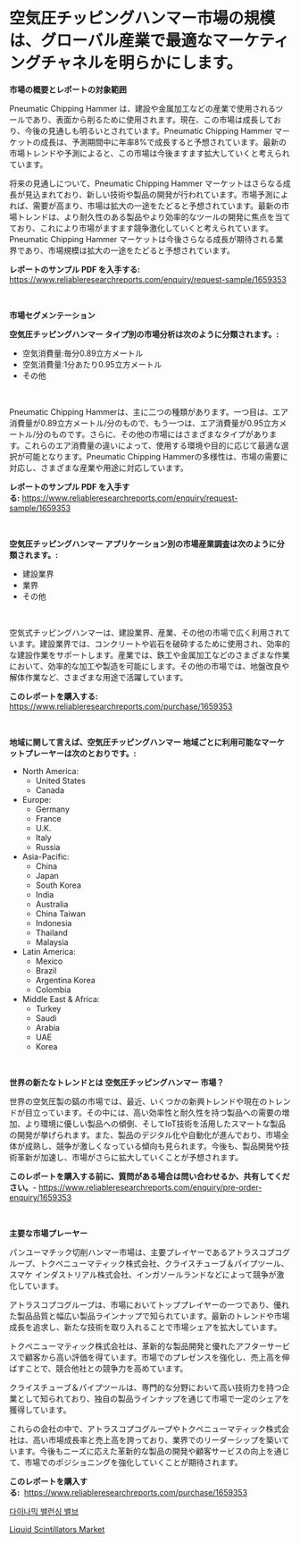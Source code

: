 <p><h1>空気圧チッピングハンマー市場の規模は、グローバル産業で最適なマーケティングチャネルを明らかにします。</h1></p><p><strong>市場の概要とレポートの対象範囲</strong></p>
<p><p>Pneumatic Chipping Hammer は、建設や金属加工などの産業で使用されるツールであり、表面から削るために使用されます。現在、この市場は成長しており、今後の見通しも明るいとされています。Pneumatic Chipping Hammer マーケットの成長は、予測期間中に年率8%で成長すると予想されています。最新の市場トレンドや予測によると、この市場は今後ますます拡大していくと考えられています。</p><p>将来の見通しについて、Pneumatic Chipping Hammer マーケットはさらなる成長が見込まれており、新しい技術や製品の開発が行われています。市場予測によれば、需要が高まり、市場は拡大の一途をたどると予想されています。最新の市場トレンドは、より耐久性のある製品やより効率的なツールの開発に焦点を当てており、これにより市場がますます競争激化していくと考えられています。Pneumatic Chipping Hammer マーケットは今後さらなる成長が期待される業界であり、市場規模は拡大の一途をたどると予想されています。</p></p>
<p><strong>レポートのサンプル PDF を入手する:</strong> <a href="https://www.reliableresearchreports.com/enquiry/request-sample/1659353">https://www.reliableresearchreports.com/enquiry/request-sample/1659353</a></p>
<p>&nbsp;</p>
<p><strong>市場セグメンテーション</strong></p>
<p><strong>空気圧チッピングハンマー タイプ別の市場分析は次のように分類されます。:</strong></p>
<p><ul><li>空気消費量:毎分0.89立方メートル</li><li>空気消費量:1分あたり0.95立方メートル</li><li>その他</li></ul></p>
<p>&nbsp;</p>
<p><p>Pneumatic Chipping Hammerは、主に二つの種類があります。一つ目は、エア消費量が0.89立方メートル/分のもので、もう一つは、エア消費量が0.95立方メートル/分のものです。さらに、その他の市場にはさまざまなタイプがあります。これらのエア消費量の違いによって、使用する環境や目的に応じて最適な選択が可能となります。Pneumatic Chipping Hammerの多様性は、市場の需要に対応し、さまざまな産業や用途に対応しています。</p></p>
<p><strong>レポートのサンプル PDF を入手する:</strong>&nbsp;<a href="https://www.reliableresearchreports.com/enquiry/request-sample/1659353">https://www.reliableresearchreports.com/enquiry/request-sample/1659353</a></p>
<p>&nbsp;</p>
<p><strong> 空気圧チッピングハンマー アプリケーション別の市場産業調査は次のように分類されます。:</strong></p>
<p><ul><li>建設業界</li><li>業界</li><li>その他</li></ul></p>
<p>&nbsp;</p>
<p><p>空気式チッピングハンマーは、建設業界、産業、その他の市場で広く利用されています。建設業界では、コンクリートや岩石を破砕するために使用され、効率的な建設作業をサポートします。産業では、鉄工や金属加工などのさまざまな作業において、効率的な加工や製造を可能にします。その他の市場では、地盤改良や解体作業など、さまざまな用途で活躍しています。</p></p>
<p><strong>このレポートを購入する:</strong>&nbsp; <a href="https://www.reliableresearchreports.com/purchase/1659353">https://www.reliableresearchreports.com/purchase/1659353</a></p>
<p>&nbsp;</p>
<p><strong>地域に関して言えば、空気圧チッピングハンマー 地域ごとに利用可能なマーケットプレーヤーは次のとおりです。:</strong></p>
<p><ul>
    <li>
        North America:
        <ul>
            <li>United States</li>
            <li>Canada</li>
        </ul>
    </li>
    <li>
        Europe:
        <ul>
            <li>Germany</li>
            <li>France</li>
            <li>U.K.</li>
            <li>Italy</li>
            <li>Russia</li>
        </ul>
    </li>
    <li>
        Asia-Pacific:
        <ul>
            <li>China</li>
            <li>Japan</li>
            <li>South Korea</li>
            <li>India</li>
            <li>Australia</li>
            <li>China Taiwan</li>
            <li>Indonesia</li>
            <li>Thailand</li>
            <li>Malaysia</li>
        </ul>
    </li>
    <li>
        Latin America:
        <ul>
            <li>Mexico</li>
            <li>Brazil</li>
            <li>Argentina Korea</li>
            <li>Colombia</li>
        </ul>
    </li>
    <li>
        Middle East & Africa:
        <ul>
            <li>Turkey</li>
            <li>Saudi</li>
            <li>Arabia</li>
            <li>UAE</li>
            <li>Korea</li>
        </ul>
    </li>
    </ul></p>
<p>&nbsp;</p>
<p><strong>世界の新たなトレンドとは 空気圧チッピングハンマー 市場？</strong></p>
<p><p>世界の空気圧製の鎬の市場では、最近、いくつかの新興トレンドや現在のトレンドが目立っています。その中には、高い効率性と耐久性を持つ製品への需要の増加、より環境に優しい製品への傾倒、そしてIoT技術を活用したスマートな製品の開発が挙げられます。また、製品のデジタル化や自動化が進んでおり、市場全体が成熟し、競争が激しくなっている傾向も見られます。今後も、製品開発や技術革新が加速し、市場がさらに拡大していくことが予想されます。</p></p>
<p><strong>このレポートを購入する前に、質問がある場合は問い合わせるか、共有してください。</strong>- <a href="https://www.reliableresearchreports.com/enquiry/pre-order-enquiry/1659353">https://www.reliableresearchreports.com/enquiry/pre-order-enquiry/1659353</a></p>
<p>&nbsp;</p>
<p><strong>主要な市場プレーヤー</strong></p>
<p><p>パンユーマチック切削ハンマー市場は、主要プレイヤーであるアトラスコプコグループ、トクペニューマティック株式会社、クライスチューブ＆パイプツール、スマケ インダストリアル株式会社、インガソールランドなどによって競争が激化しています。</p><p>アトラスコプコグループは、市場においてトッププレイヤーの一つであり、優れた製品品質と幅広い製品ラインナップで知られています。最新のトレンドや市場成長を追求し、新たな技術を取り入れることで市場シェアを拡大しています。</p><p>トクペニューマティック株式会社は、革新的な製品開発と優れたアフターサービスで顧客から高い評価を得ています。市場でのプレゼンスを強化し、売上高を伸ばすことで、競合他社との競争力を高めています。</p><p>クライスチューブ＆パイプツールは、専門的な分野において高い技術力を持つ企業として知られており、独自の製品ラインナップを通じて市場で一定のシェアを獲得しています。</p><p>これらの会社の中で、アトラスコプコグループやトクペニューマティック株式会社は、高い市場成長率と売上高を誇っており、業界でのリーダーシップを築いています。今後もニーズに応えた革新的な製品の開発や顧客サービスの向上を通じて、市場でのポジショニングを強化していくことが期待されます。</p></p>
<p><strong>このレポートを購入する:</strong>&nbsp;&nbsp;<a href="https://www.reliableresearchreports.com/purchase/1659353">https://www.reliableresearchreports.com/purchase/1659353</a></p>
<p><p><a href="https://medium.com/@angelardelean202220221/%EB%8F%99%EC%A0%81-%EA%B7%A0%ED%98%95-%EB%B0%B8%EB%B8%8C-%EC%8B%9C%EC%9E%A5-%EB%B6%84%EC%84%9D-cagr-%EC%8B%9C%EC%9E%A5-%EC%84%B8%EB%B6%84%ED%99%94-%EB%B0%8F-%EA%B8%80%EB%A1%9C%EB%B2%8C-%EC%82%B0%EC%97%85-%EA%B0%9C%EC%9A%94-e7de3335e76e">다이나믹 밸런싱 밸브</a></p><p><a href="https://copper-carbon-84f.notion.site/Liquid-Scintillators-Market-Provides-a-Comprehensive-Analysis-Including-a-Macro-Overview-of-the-Mark-e507e77c18db4725a1b88236e7d395d1">Liquid Scintillators Market</a></p></p>
